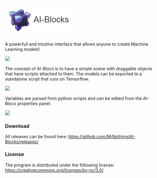 # ![AI-Blocks](logo.png)
A powerfull and intuitive interface that allows anyone to create Machine Learning models!

<img src="https://raw.githubusercontent.com/MrNothing/AI-Blocks/master/sc4.png" width="500">

The concept of AI-Blocs is to have a simple scene with draggable objects that have scripts attached to them. The models can be exported to a standalone script that runs on Tensorflow. 

<img src="https://raw.githubusercontent.com/MrNothing/AI-Blocks/master/sc2.png" width="500">

Variables are parsed from python scripts and can be edited from the AI-Blocs properties panel.

<img src="https://raw.githubusercontent.com/MrNothing/AI-Blocks/master/sc3.png" width="500">

### Download

All releases can be found here: https://github.com/MrNothing/AI-Blocks/releases/

### License

The program is distributed under the following license: https://creativecommons.org/licenses/by-nc/3.0/
